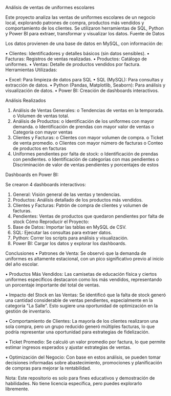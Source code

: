 Análisis de ventas de uniformes escolares 

Este proyecto analiza las ventas de uniformes escolares de un negocio local, explorando patrones de compra, productos más vendidos y comportamiento de los clientes. Se utilizaron herramientas de SQL, Python y Power BI para extraer, transformar y visualizar los datos.
Fuente de Datos

Los datos provienen de una base de datos en MySQL, con información de:

•	Clientes: Identificadores y detalles básicos (sin datos sensibles).
•	Facturas: Registros de ventas realizadas.
•	Productos: Catálogo de uniformes.
•	Ventas: Detalle de productos vendidos por factura.
Herramientas Utilizadas:

•	Excel: Para limpieza de datos para SQL
•	SQL (MySQL): Para consultas y extracción de datos.
•	Python (Pandas, Matplotlib, Seaborn): Para  análisis y visualización de datos.
•	Power BI: Creación de dashboards interactivos.

Análisis Realizados

1.	Análisis de Ventas Generales:
o	Tendencias de ventas en la temporada.
o	Volumen de ventas total.
2.	Análisis de Productos:
o	Identificación de los uniformes con mayor demanda.
o	Identificación de prendas con mayor valor de ventas
o	Categoría con mayor ventas
3.	Clientes y Facturas:
o	Clientes con mayor volumen de compra.
o	Ticket de venta promedio.
o	Clientes con mayor número de facturas
o	Conteo de productos en facturas
4.	Uniformes pendientes por falta de stock:
o	Identificación de prendas con pendientes.
o	Identificación de categorías con mas pendientes
o	Discriminación de valor de ventas pendientes y porcentajes de estos

Dashboards en Power BI:

Se crearon 4 dashboards interactivos:

1.	General:  Visión general de las ventas y tendencias.
2.	Productos: Análisis detallado de los productos más vendidos.
3.	Clientes y Facturas: Patrón de compra de clientes y volumen de facturas.
4.	Pendientes: Ventas de productos que quedaron pendientes por falta de stock
Cómo Reproducir el Proyecto:
1.	Base de Datos: Importar las tablas en MySQL de CSV.
2.	SQL: Ejecutar las consultas para extraer datos.
3.	Python: Correr los scripts para análisis y visualización.
4.	Power BI: Cargar los datos y explorar los dashboards.

Conclusiones
•	Patrones de Venta: Se observó que la demanda de uniformes es altamente estacional, con un pico significativo previo al inicio del año escolar.

•	Productos Más Vendidos: Las camisetas de educación física y ciertos uniformes específicos destacaron como los más vendidos, representando un porcentaje importante del total de ventas.

•	Impacto del Stock en las Ventas: Se identificó que la falta de stock generó una cantidad considerable de ventas pendientes, especialmente en la categoría "La Salle". Esto sugiere una oportunidad de optimización en la gestión de inventario.

•	Comportamiento de Clientes: La mayoría de los clientes realizaron una sola compra, pero un grupo reducido generó múltiples facturas, lo que podría representar una oportunidad para estrategias de fidelización.

•	Ticket Promedio: Se calculó un valor promedio por factura, lo que permite estimar ingresos esperados y ajustar estrategias de ventas.

•	Optimización del Negocio: Con base en estos análisis, se pueden tomar decisiones informadas sobre abastecimiento, promociones y planificación de compras para mejorar la rentabilidad.

Nota: Este repositorio es solo para fines educativos y demostración de habilidades. No tiene licencia específica, pero puedes explorarlo libremente.
